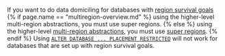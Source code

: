 If you want to do data domiciling for databases with [region survival goals](multiregion-overview.html#survive-region-failures) {% if page.name == "multiregion-overview.md" %} using the higher-level multi-region abstractions, you must use super regions. {% else %} using the higher-level [multi-region abstractions](multiregion-overview.html), you must use [super regions](multiregion-overview.html#super-regions). {% endif %} Using [`ALTER DATABASE ... PLACEMENT RESTRICTED`](alter-database.html#placement) will not work for databases that are set up with region survival goals.
